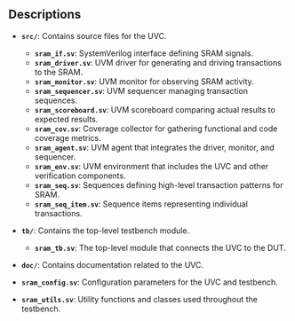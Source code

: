 
## Descriptions

- **`src/`**: Contains source files for the UVC.
  - **`sram_if.sv`**: SystemVerilog interface defining SRAM signals.
  - **`sram_driver.sv`**: UVM driver for generating and driving transactions to the SRAM.
  - **`sram_monitor.sv`**: UVM monitor for observing SRAM activity.
  - **`sram_sequencer.sv`**: UVM sequencer managing transaction sequences.
  - **`sram_scoreboard.sv`**: UVM scoreboard comparing actual results to expected results.
  - **`sram_cov.sv`**: Coverage collector for gathering functional and code coverage metrics.
  - **`sram_agent.sv`**: UVM agent that integrates the driver, monitor, and sequencer.
  - **`sram_env.sv`**: UVM environment that includes the UVC and other verification components.
  - **`sram_seq.sv`**: Sequences defining high-level transaction patterns for SRAM.
  - **`sram_seq_item.sv`**: Sequence items representing individual transactions.

- **`tb/`**: Contains the top-level testbench module.
  - **`sram_tb.sv`**: The top-level module that connects the UVC to the DUT.

- **`doc/`**: Contains documentation related to the UVC.

- **`sram_config.sv`**: Configuration parameters for the UVC and testbench.

- **`sram_utils.sv`**: Utility functions and classes used throughout the testbench.

